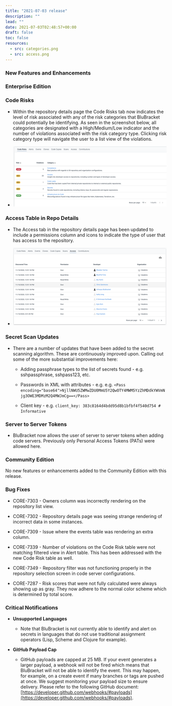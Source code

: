 ```yaml
---
title: "2021-07-03 release"
description: ""
lead: ""
date: 2021-07-03T02:48:57+00:00
draft: false
toc: false
resources:
  - src: categories.png
  - src: access.png
---
```


### New Features and Enhancements

### Enterprise Edition

### Code Risks

* Within the repository details page the Code Risks tab now indicates the level of risk associated with any of the risk categories that BluBracket could potentially be identifying. As seen in the screenshot below, all categories are designated with a High/Medium/Low indicator and the number of violations associated with the risk category type. Clicking risk category type will navigate the user to a list view of the violations.

* ![](categories.png)

### Access Table in Repo Details

* The Access tab in the repository details page has been updated to include a permissions column and icons to indicate the type of user that has access to the repository.

* ![](access.png)

### Secret Scan Updates

* There are a number of updates that have been added to the secret scanning algorithm. These are continuously improved upon. Calling out some of the more substantial improvements here:

  * Adding passphrase types to the list of secrets found - e.g. sshpassphrase, sshpass123, etc.

  * Passwords in XML with attributes - e.g. e.g. `<Pass encoding="base64">NjllNWU5ZWMwZDU0MmU5Y2QwOTY4MWM5YzZhMDdkYWVmNjg3OWE3MDMzM2Q4MWJmCg==</Pass>`

  * Client key - e.g. `client_key: 383c8164d4bdd95d8b1bfbf4f540d754 # Informative`

### Server to Server Tokens

* BluBracket now allows the user of server to server tokens when adding code servers. Previously only Personal Access Tokens (PATs) were allowed here.

### Community Edition

No new features or enhancements added to the Community Edition with this release.

### Bug Fixes

* CORE-7303 - Owners column was incorrectly rendering on the repository list view.

* CORE-7302 - Repository details page was seeing strange rendering of incorrect data in some instances.

* CORE-7309 - Issue where the events table was rendering an extra column.

* CORE-7339 - Number of violations on the Code Risk table were not matching filtered view in Alert table. This has been addressed with the new Code Risk table as well.

* CORE-7349 - Repository filter was not functioning properly in the repository selection screen in code server configurations.

* CORE-7287 - Risk scores that were not fully calculated were always showing up as gray. They now adhere to the normal color scheme which is determined by total score.

### Critical Notifications

* **Unsupported Languages**

  * Note that BluBracket is not currently able to identify and alert on secrets in languages that do not use traditional assignment operators (Lisp, Scheme and Clojure for example).

* **GitHub Payload Cap**

  * GitHub payloads are capped at 25 MB. If your event generates a larger payload, a webhook will not be fired which means that BluBracket will not be able to identify the event. This may happen, for example, on a create event if many branches or tags are pushed at once. We suggest monitoring your payload size to ensure delivery. Please refer to the following GitHub document: [https://developer.github.com/webhooks/#payloads](https://developer.github.com/webhooks/#payloads).
